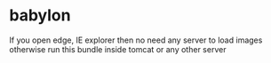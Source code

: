 # babylon

If you open edge, IE explorer then no need any server to load images otherwise run this bundle inside tomcat or any other server
